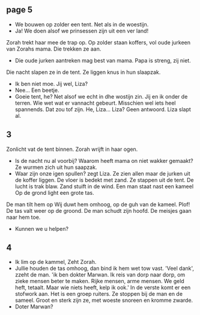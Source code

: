 ## page 5
- We bouwen op zolder een tent. Net als in de woestijn.
- Ja! We doen alsof we prinsessen zijn uit een ver land!

Zorah trekt haar mee de trap op. 
Op zolder staan koffers, vol oude jurkeen van Zorahs mama. Die trekken ze aan. 

- Die oude jurken aantreken mag best van mama. Papa is streng, zij niet.

Die nacht slapen ze in de tent. Ze liggen knus in hun slaapzak. 
- Ik ben niet moe. Jij wel, Liza?
- Nee... Een beetje.
- Goeie tent, he?
Net alsof we echt in dhe wostijn zin.
Jij en ik onder de terren.
Wie wet wat er vannacht gebeurt. Misschien wel iets heel spannends. Dat zou tof zijn. He, Liza... Liza?
Geen antwoord. Liza slapt al. 

## 3
Zonlicht vat de tent binnen. Zorah wrijft in haar ogen. 
- Is de nacht nu al voorbij? Waarom heeft mama on niet wakker gemaakt?
Ze wurmen zich uit hun saapzak.
- Waar zijn onze igen spullen? zegt Liza. 
Ze zien allen maar de jurken uit de koffer liggen.
De vloer is bedekt met zand. Ze stappen uit de tent. De lucht is trak blaw. Zand stuift in de wind. Een man staat nast een kameel Op de grond light een grote tas. 

De man tilt hem op
Wij duwt hem omhoog, op de guh van de kameel. Plof!
De tas valt weer op de groond. De man schudt zijn hoofd. De meisjes gaan naar hem toe. 
- Kunnen we u helpen?

## 4
- Ik lim op de kammel, Zeht Zorah. 
- Jullie houden de tas omhoog, dan bind ik hem wet tow vast. 
'Veel dank', zzeht de man.
'ik ben dokter Marwan. 
Ik reis van dorp naar dorp, om zieke mensen beter te maken. 
Rijke mensen, arme mensen.
We geld heft, tetaalt. 
Maar wie niets heeft, kelp ik ook.'
In de verste komt er een stofwork aan. 
Het is een groep ruiters. 
Ze stoppen bij de man en de sameel. 
Groot en sterk zijn ze, met woeste snoreen en kromme zwarde.
- Doter Marwan? 
